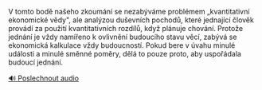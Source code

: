 
V tomto bodě našeho zkoumání se nezabýváme problémem „kvantitativní ekonomické vědy", ale analýzou duševních pochodů, které jednající člověk provádí za použití kvantitativních rozdílů, když plánuje chování. Protože jednání je vždy namířeno k ovlivnění budoucího stavu věcí, zabývá se ekonomická kalkulace vždy budoucností. Pokud bere v úvahu minulé události a minulé směnné poměry, dělá to pouze proto, aby uspořádala budoucí jednání.

[🔊 Poslechnout audio](/data/7-paragraphs/audio/chapter_42/para_005-V-tomto-bod-naeho-zkoumn-se-nezabvme-problm.mp3)
